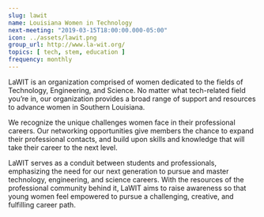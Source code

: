 ```yaml
---
slug: lawit
name: Louisiana Women in Technology
next-meeting: "2019-03-15T18:00:00.000-05:00"
icon: ../assets/lawit.png
group_url: http://www.la-wit.org/
topics: [ tech, stem, education ]
frequency: monthly
---
```


LaWIT is an organization comprised of women dedicated to the fields of Technology, Engineering, and Science. No matter what tech-related field you’re in, our organization provides a broad range of support and resources to advance women in Southern Louisiana.

We recognize the unique challenges women face in their professional careers. Our networking opportunities give members the chance to expand their professional contacts, and build upon skills and knowledge that will take their career to the next level.

LaWIT serves as a conduit between students and professionals, emphasizing the need for our next generation to pursue and master technology, engineering, and science careers. With the resources of the professional community behind it, LaWIT aims to raise awareness so that young women feel empowered to pursue a challenging, creative, and fulfilling career path.